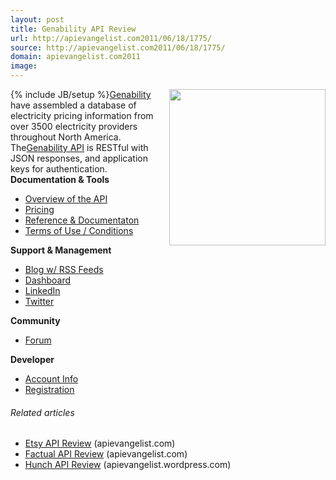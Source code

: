 ```yaml
---
layout: post
title: Genability API Review
url: http://apievangelist.com2011/06/18/1775/
source: http://apievangelist.com2011/06/18/1775/
domain: apievangelist.com2011
image: 
---
```

{% include JB/setup %}<a title="Genability" href="http://genability.com/"><img src="http://kinlane-productions.s3.amazonaws.com/api-evangelist/genability/genability-logo.jpg"  width="250" align="right" /></a><a title="Genability" href="http://genability.com/">Genability</a> have assembled a database of electricity pricing information from over 3500 electricity providers throughout North America.
The<a title="Genability API" href="https://developer.genability.com/">Genability API</a> is RESTful with JSON responses, and application keys for authentication.
<strong>Documentation &amp; Tools</strong>
<ul>
     <li>
          <a href="../../ecosystem-building-blocks-detail.php?Building_Block_ID=117" target="_blank">Overview of the API</a>
     </li>
     <li>
          <a href="../../ecosystem-building-blocks-detail.php?Building_Block_ID=191" target="_blank">Pricing</a>
     </li>
     <li>
          <a href="../../ecosystem-building-blocks-detail.php?Building_Block_ID=120" target="_blank">Reference &amp; Documentaton</a>
     </li>
     <li>
          <a href="../../ecosystem-building-blocks-detail.php?Building_Block_ID=150" target="_blank">Terms of Use / Conditions</a>
     </li>
</ul><strong>Support &amp; Management</strong>
<ul>
     <li>
          <a href="../../ecosystem-building-blocks-detail.php?Building_Block_ID=123" target="_blank">Blog w/ RSS Feeds</a>
     </li>
     <li>
          <a href="../../ecosystem-building-blocks-detail.php?Building_Block_ID=116" target="_blank">Dashboard</a>
     </li>
     <li>
          <a href="../../ecosystem-building-blocks-detail.php?Building_Block_ID=158" target="_blank">LinkedIn</a>
     </li>
     <li>
          <a href="../../ecosystem-building-blocks-detail.php?Building_Block_ID=159" target="_blank">Twitter</a>
     </li>
</ul><strong>Community</strong>
<ul>
     <li>
          <a href="../../ecosystem-building-blocks-detail.php?Building_Block_ID=131" target="_blank">Forum</a>
     </li>
</ul><strong>Developer</strong>
<ul>
     <li>
          <a href="../../ecosystem-building-blocks-detail.php?Building_Block_ID=199" target="_blank">Account Info</a>
     </li>
     <li>
          <a href="../../ecosystem-building-blocks-detail.php?Building_Block_ID=198" target="_blank">Registration</a>
     </li>
</ul>
<h6 class="zemanta-related-title c2">
     Related articles
</h6>
<ul class="zemanta-article-ul">
     <li class="zemanta-article-ul-li">
          <a href="http://blog.apievangelist.com/2011/06/11/etsy-api-review/">Etsy API Review</a> (apievangelist.com)
     </li>
     <li class="zemanta-article-ul-li">
          <a href="http://blog.apievangelist.com/2011/06/17/factual-api-review/">Factual API Review</a> (apievangelist.com)
     </li>
     <li class="zemanta-article-ul-li">
          <a href="http://apievangelist.wordpress.com/2011/06/13/hunch-api-review/">Hunch API Review</a> (apievangelist.wordpress.com)
     </li>
</ul>
